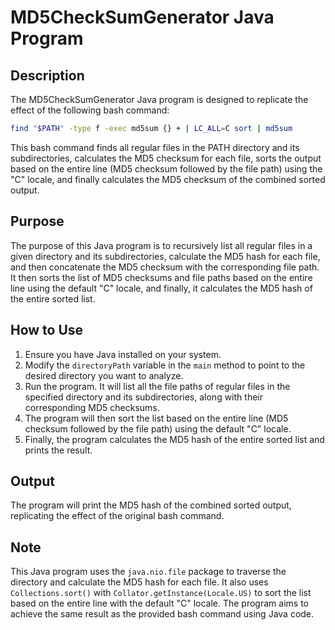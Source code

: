 
# MD5CheckSumGenerator Java Program

## Description

The MD5CheckSumGenerator Java program is designed to replicate the effect of the following bash command:

```bash
find "$PATH" -type f -exec md5sum {} + | LC_ALL=C sort | md5sum
```

This bash command finds all regular files in the PATH directory and its subdirectories, calculates the MD5 checksum for each file, sorts the output based on the entire line (MD5 checksum followed by the file path) using the "C" locale, and finally calculates the MD5 checksum of the combined sorted output.

## Purpose

The purpose of this Java program is to recursively list all regular files in a given directory and its subdirectories, calculate the MD5 hash for each file, and then concatenate the MD5 checksum with the corresponding file path. It then sorts the list of MD5 checksums and file paths based on the entire line using the default "C" locale, and finally, it calculates the MD5 hash of the entire sorted list.

## How to Use

1. Ensure you have Java installed on your system.
2. Modify the `directoryPath` variable in the `main` method to point to the desired directory you want to analyze.
3. Run the program. It will list all the file paths of regular files in the specified directory and its subdirectories, along with their corresponding MD5 checksums.
4. The program will then sort the list based on the entire line (MD5 checksum followed by the file path) using the default "C" locale.
5. Finally, the program calculates the MD5 hash of the entire sorted list and prints the result.

## Output

The program will print the MD5 hash of the combined sorted output, replicating the effect of the original bash command.

## Note

This Java program uses the `java.nio.file` package to traverse the directory and calculate the MD5 hash for each file. It also uses `Collections.sort()` with `Collator.getInstance(Locale.US)` to sort the list based on the entire line with the default "C" locale. The program aims to achieve the same result as the provided bash command using Java code.
```
